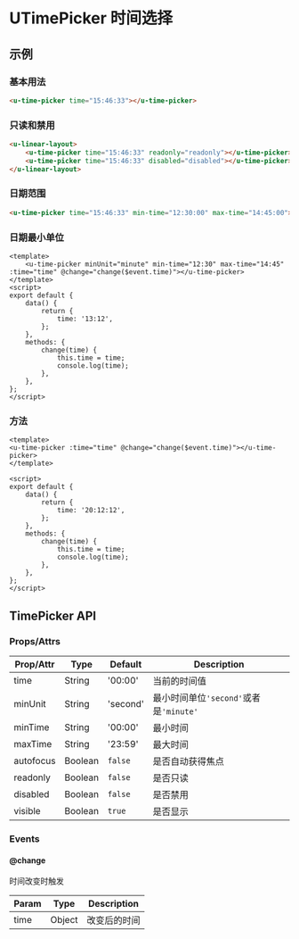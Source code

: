 # UTimePicker 时间选择

## 示例
### 基本用法

``` html
<u-time-picker time="15:46:33"></u-time-picker>
```

### 只读和禁用
``` html
<u-linear-layout>
    <u-time-picker time="15:46:33" readonly="readonly"></u-time-picker>
    <u-time-picker time="15:46:33" disabled="disabled"></u-time-picker>
</u-linear-layout>
```

### 日期范围
``` html
<u-time-picker time="15:46:33" min-time="12:30:00" max-time="14:45:00"></u-time-picker>
```

### 日期最小单位
``` vue
<template>
    <u-time-picker minUnit="minute" min-time="12:30" max-time="14:45" :time="time" @change="change($event.time)"></u-time-picker>
</template>
<script>
export default {
	data() {
		return {
			time: '13:12',
		};
	},
    methods: {
        change(time) {
            this.time = time;
            console.log(time);
        },
    },
};
</script>
```
### 方法

``` vue
<template>
<u-time-picker :time="time" @change="change($event.time)"></u-time-picker>
</template>

<script>
export default {
	data() {
		return {
			time: '20:12:12',
		};
	},
    methods: {
        change(time) {
            this.time = time;
            console.log(time);
        },
    },
};
</script>
```

## TimePicker API
### Props/Attrs

| Prop/Attr | Type | Default | Description |
| --------- | ---- | ------- | ----------- |
| time | String | '00:00' | 当前的时间值 |
| minUnit | String | 'second' | 最小时间单位`'second'`或者是`'minute'` |
| minTime | String | '00:00' | 最小时间 |
| maxTime | String | '23:59' | 最大时间 |
| autofocus | Boolean | `false` | 是否自动获得焦点 |
| readonly | Boolean | `false` | 是否只读 |
| disabled | Boolean | `false` | 是否禁用 |
| visible | Boolean | `true` | 是否显示 |

### Events

#### @change

时间改变时触发

| Param | Type | Description |
| ----- | ---- | ----------- |
| time | Object | 改变后的时间 |
